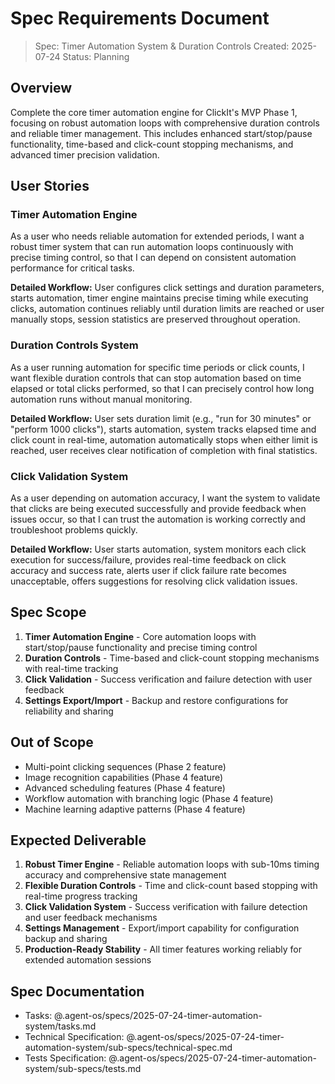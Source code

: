 # Spec Requirements Document

> Spec: Timer Automation System & Duration Controls
> Created: 2025-07-24
> Status: Planning

## Overview

Complete the core timer automation engine for ClickIt's MVP Phase 1, focusing on robust automation loops with comprehensive duration controls and reliable timer management. This includes enhanced start/stop/pause functionality, time-based and click-count stopping mechanisms, and advanced timer precision validation.

## User Stories

### Timer Automation Engine
As a user who needs reliable automation for extended periods, I want a robust timer system that can run automation loops continuously with precise timing control, so that I can depend on consistent automation performance for critical tasks.

**Detailed Workflow:** User configures click settings and duration parameters, starts automation, timer engine maintains precise timing while executing clicks, automation continues reliably until duration limits are reached or user manually stops, session statistics are preserved throughout operation.

### Duration Controls System
As a user running automation for specific time periods or click counts, I want flexible duration controls that can stop automation based on time elapsed or total clicks performed, so that I can precisely control how long automation runs without manual monitoring.

**Detailed Workflow:** User sets duration limit (e.g., "run for 30 minutes" or "perform 1000 clicks"), starts automation, system tracks elapsed time and click count in real-time, automation automatically stops when either limit is reached, user receives clear notification of completion with final statistics.

### Click Validation System
As a user depending on automation accuracy, I want the system to validate that clicks are being executed successfully and provide feedback when issues occur, so that I can trust the automation is working correctly and troubleshoot problems quickly.

**Detailed Workflow:** User starts automation, system monitors each click execution for success/failure, provides real-time feedback on click accuracy and success rate, alerts user if click failure rate becomes unacceptable, offers suggestions for resolving click validation issues.

## Spec Scope

1. **Timer Automation Engine** - Core automation loops with start/stop/pause functionality and precise timing control
2. **Duration Controls** - Time-based and click-count stopping mechanisms with real-time tracking
3. **Click Validation** - Success verification and failure detection with user feedback
4. **Settings Export/Import** - Backup and restore configurations for reliability and sharing

## Out of Scope

- Multi-point clicking sequences (Phase 2 feature)
- Image recognition capabilities (Phase 4 feature)
- Advanced scheduling features (Phase 4 feature)
- Workflow automation with branching logic (Phase 4 feature)
- Machine learning adaptive patterns (Phase 4 feature)

## Expected Deliverable

1. **Robust Timer Engine** - Reliable automation loops with sub-10ms timing accuracy and comprehensive state management
2. **Flexible Duration Controls** - Time and click-count based stopping with real-time progress tracking
3. **Click Validation System** - Success verification with failure detection and user feedback mechanisms
4. **Settings Management** - Export/import capability for configuration backup and sharing
5. **Production-Ready Stability** - All timer features working reliably for extended automation sessions

## Spec Documentation

- Tasks: @.agent-os/specs/2025-07-24-timer-automation-system/tasks.md
- Technical Specification: @.agent-os/specs/2025-07-24-timer-automation-system/sub-specs/technical-spec.md
- Tests Specification: @.agent-os/specs/2025-07-24-timer-automation-system/sub-specs/tests.md